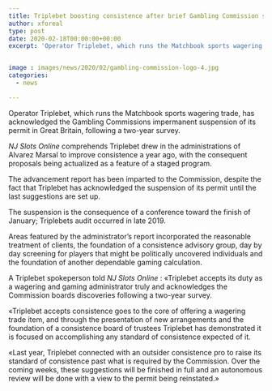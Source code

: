 ```yaml
---
title: Triplebet boosting consistence after brief Gambling Commission suspension
author: xforeal 
type: post
date: 2020-02-18T00:00:00+00:00
excerpt: 'Operator Triplebet, which runs the Matchbook sports wagering trade, has acknowledged the Gambling Commissions brief suspension of its permit in Great Britain, following a two-year review '


image : images/news/2020/02/gambling-commission-logo-4.jpg
categories:
  - news

---
```

Operator Triplebet, which runs the Matchbook sports wagering trade, has acknowledged the Gambling Commissions impermanent suspension of its permit in Great Britain, following a two-year survey. 

_NJ Slots Online_ comprehends Triplebet drew in the administrations of Alvarez Marsal to improve consistence a year ago, with the consequent proposals being actualized as a feature of a staged program. 

The advancement report has been imparted to the Commission, despite the fact that Triplebet has acknowledged the suspension of its permit until the last suggestions are set up. 

The suspension is the consequence of a conference toward the finish of January; Triplebets audit occurred in late 2019. 

Areas featured by the administrator&#8217;s report incorporated the reasonable treatment of clients, the foundation of a consistence advisory group, day by day screening for players that might be politically uncovered individuals and the foundation of another dependable gaming calculation. 

A Triplebet spokeperson told _NJ Slots Online_ : &#171;Triplebet accepts its duty as a wagering and gaming administrator truly and acknowledges the Commission boards discoveries following a two-year survey. 

&#171;Triplebet accepts consistence goes to the core of offering a wagering trade item, and through the presentation of new arrangements and the foundation of a consistence board of trustees Triplebet has demonstrated it is focused on accomplishing any standard of consistence expected of it. 

&#171;Last year, Triplebet connected with an outsider consistence pro to raise its standard of consistence past what is required by the Commission. Over the coming weeks, these suggestions will be finished in full and an autonomous review will be done with a view to the permit being reinstated.&#187;